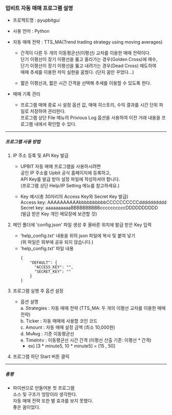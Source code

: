 ### 업비트 자동 매매 프로그램 설명
- 프로젝트명 : pyupbitgui
- 사용 언어 : Python
- 자동 매매 전략 : TTS_MA(Trend trading strategy using moving averages)
	- 간격이 다른 두 개의 이동평균선(이평선) 교차를 이용한 매매 전략이다.  
    단기 이평선이 장기 이평선을 뚫고 올라가는 경우(Golden Cross)에 매수,  
    단기 이평선이 장기 이평선을 뚫고 내려가는 경우(Dead Cross) 매도하여  
    매매 추세를 이용한 차익 실현을 꿈꿨다. (단지 꿈만 꾸었다...)

	- 짧은 이평선과, 짧은 시간 간격을 선택해 추세를 이용할 수 있도록 한다.

- 매매 기록 관리
	- 프로그램 매매 종료 시 설정 옵션 값, 매매 히스토리, 수익 결과를 시간 단위 파일로 저장하여 관리한다.  
    프로그램 상단 File 메뉴의 Privious Log 옵션을 사용하여 이전 거래 내용을 프로그램 내에서 확인할 수 있다.

---

##### 프로그램 사용 방법
1. IP 주소 등록 및 API Key 발급
    - UPBIT 자동 매매 프로그램을 사용하시려면  
      공인 IP 주소를 Upbit 공식 홈페이지에 등록하고,  
      API Key를 발급 받아 설정 파일에 작성하셔야 합니다.  
      (프로그램 상단 Help/IP Setting 메뉴를 참고하세요.)

    - Key 예시(총 30자리의 Access Key와 Secret Key 발급)  
      Access key: AAAAAAAAAAbbbbbbbbbbCCCCCCCCCCdddddddddd  
      Secret key: aaaaaaaaaaBBBBBBBBBBccccccccccDDDDDDDDDD  
      (발급 받은 Key 개인 메모장에 보관할 것)

2. 메인 폴더에 'config.json' 파일 생성 후 올바른 위치에 발급 받은 Key 입력
    - 'help_config.txt' 내용을 위의 json 파일에 복사 및 붙여 넣기  
      (위 파일은 외부에 공유 되지 않습니다.)
    - 'help_config.txt' 파일 내용
      ```
      {
          "DEFAULT": {
            "ACCESS_KEY": "",
            "SECRET_KEY": ""
          }
      }
      ```
3. 프로그램 실행 후 옵션 설정
    - 옵션 설명  
      a. Strategies : 자동 매매 전략 (TTS_MA: 두 개의 이평선 교차를 이용한 매매 전략)  
      b. Ticker : 자동 매매에 사용할 코인 코드  
      c. Amount : 자동 매매 설정 금액 (최소 10,000원)  
      d. MvAvg : 기준 이동평균선  
      e. TimeIntv : 이동평균선 시간 간격 (이평선 산출 기준: 이평선 * 간격)  
        - ex) [3 * minute5, 10 * minute5] = [15 , 50]
  
4. 프로그램 하단 Start 버튼 클릭
   
---

##### 총평

- 파이썬으로 만들어본 첫 프로그램  
  소스 및 구조가 엉망이라 생각한다.  
  자동 매매 전략 또한 별 효과를 보지 못했다.  
  좋은 꿈이었다.
